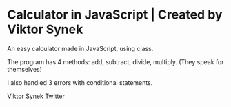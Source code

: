# Calculator in JavaScript | Created by Viktor Synek
An easy calculator made in JavaScript, using class. 

The program has 4 methods: add, subtract, divide, multiply. (They speak for themselves)

I also handled 3 errors with conditional statements.

[Viktor Synek Twitter](https://www.twitter.com/vAnonyms)
